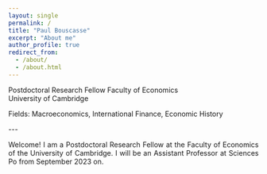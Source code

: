 ```yaml
---
layout: single
permalink: /
title: "Paul Bouscasse"
excerpt: "About me"
author_profile: true
redirect_from: 
  - /about/
  - /about.html
---
```

Postdoctoral Research Fellow 
Faculty of Economics  
University of Cambridge  
  
<p style='text-align: justify;'>Fields: Macroeconomics, International Finance, Economic History</p>
---  
<p style='text-align: justify;'>Welcome! I am a Postdoctoral Research Fellow at the Faculty of Economics of the University of Cambridge. I will be an Assistant Professor at Sciences Po from September 2023 on.</p>
